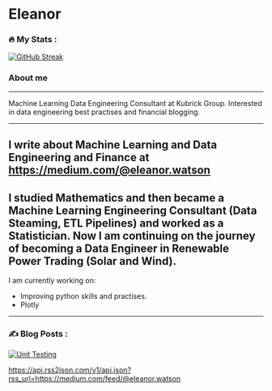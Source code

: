 # Eleanor

### :fire: My Stats :
[![GitHub Streak](http://github-readme-streak-stats.herokuapp.com?user=eleanorwatson&theme=dark)](https://git.io/streak-stats)
### About me
_______
Machine Learning Data Engineering Consultant at Kubrick Group. Interested in data engineering best practises and financial blogging.

---
I write about Machine Learning and Data Engineering and Finance at https://medium.com/@eleanor.watson
---
I studied Mathematics and then became a Machine Learning Engineering Consultant (Data Steaming, ETL Pipelines) and worked as a Statistician. Now I am continuing on the journey of becoming a Data Engineer in Renewable Power Trading (Solar and Wind).
---
I am currently working on: 

* Improving python skills and practises. 
* Plotly
---
### :writing_hand: Blog Posts :
<!-- BLOG-POST-LIST:START -->
<a target="_blank" href="https://github-readme-medium-recent-article.vercel.app/medium/@eleanor.watson/0"><img src="https://github-readme-medium-recent-article.vercel.app/medium/@eleanor.watsong/0" alt="Unit Testing"> 
  
  https://api.rss2json.com/v1/api.json?rss_url=https://medium.com/feed/@eleanor.watson

<!-- BLOG-POST-LIST:END -->
